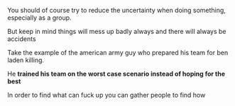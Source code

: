
You should of course try to reduce the uncertainty when doing something, especially as a group. 

But keep in mind things will mess up badly always and there will always be accidents

Take the example of the american army guy who prepared his team for ben laden killing. 

He **trained his team on the worst case scenario instead of hoping for the best** 

In order to find what can fuck up you can gather people to find how 